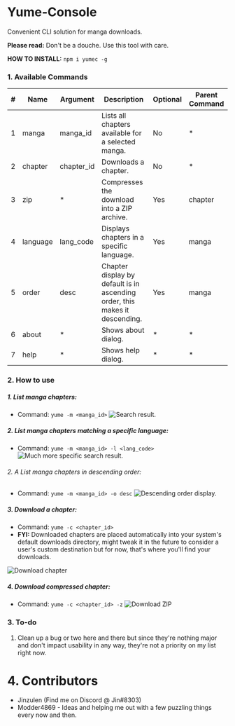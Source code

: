 # Yume-Console
Convenient CLI solution for manga downloads.

**Please read:** Don't be a douche. Use this tool with care.

**HOW TO INSTALL:** `npm i yumec -g`

### 1. Available Commands
| # | Name | Argument | Description | Optional | Parent Command
--- | --- | --- | --- | --- | ---
1 | manga | manga_id | Lists all chapters available for a selected manga. | No | *
2 | chapter |  chapter_id | Downloads a chapter. | No | *
3 | zip | * | Compresses the download into a ZIP archive. | Yes | chapter
4 | language | lang_code | Displays chapters in a specific language. | Yes | manga
5 | order | desc | Chapter display by default is in ascending order, this makes it descending. | Yes | manga
6 | about | * | Shows about dialog. | * | *
7 | help | * | Shows help dialog. | * | *

### 2. How to use
##### 1. List manga chapters:
- Command: `yume -m <manga_id>`
![Search result.](https://i.imgur.com/OI4PenC.png)

##### 2. List manga chapters matching a specific language:
- Command: `yume -m <manga_id> -l <lang_code>`
![Much more specific search result.](https://i.imgur.com/4hPmiQh.png)

###### 2. A List manga chapters in descending order:
- Command: `yume -m <manga_id> -o desc`
![Descending order display.](https://i.imgur.com/LguvH80.png)

##### 3. Download a chapter:
- Command: `yume -c <chapter_id>`
- **FYI:** Downloaded chapters are placed automatically into your system's default downloads directory, might tweak it in the future to consider a user's custom destination but for now, that's where you'll find your downloads.

![Download chapter](https://i.imgur.com/SGBe5jv.png)

##### 4. Download compressed chapter:
- Command: `yume -c <chapter_id> -z`
![Download ZIP](https://i.imgur.com/sI1bICS.png)

### 3. To-do
1. Clean up a bug or two here and there but since they're nothing major and don't impact usability in any way, they're not a priority on my list right now.

# 4. Contributors
* Jinzulen (Find me on Discord @ Jin#8303)
* Modder4869 - Ideas and helping me out with a few puzzling things every now and then.